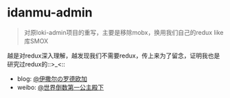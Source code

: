 
# idanmu-admin
>对原loki-admin项目的重写，主要是移除mobx，换用我们自己的redux like库SMOX

越是对redux深入理解，越发现我们不需要redux，传上来为了留念，证明我也是研究过redux的::>_<::

* blog: [@伊撒尔の罗德欧加](http://www.yisaer.com)
* weibo: [@世界倒数第一公主殿下](http://weibo.com/oreshura)